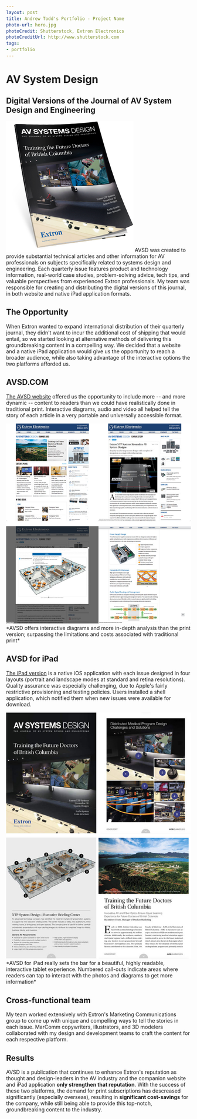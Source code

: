 ```yaml
---
layout: post
title: Andrew Todd's Portfolio - Project Name
photo-url: hero.jpg
photoCredit: Shutterstock, Extron Electronics
photoCreditUrl: http://www.shutterstock.com
tags:
- portfolio
---
```


<link rel="stylesheet" type="text/css" href="/portfolio.css">

# AV System Design

## Digital Versions of the Journal of AV System Design and Engineering

<img src="avsd-print.png" class="floatright" />
AVSD was created to provide substantial technical articles and other information for AV professionals on subjects specifically related to systems design and engineering. Each quarterly issue features product and technology information, real-world case studies, problem-solving advice, tech tips, and valuable perspectives from experienced Extron professionals. My team was responsible for creating and distributing the digital versions of this journal, in both website and native iPad application formats.

## The Opportunity

When Extron wanted to expand international distribution of their quarterly journal, they didn't want to incur the additional cost of shipping that would entail, so we started looking at alternative methods of delivering this groundbreaking content in a compelling way. We decided that a website and a native iPad application would give us the opportunity to reach a broader audience, while also taking advantage of the interactive options the two platforms afforded us.

## AVSD.COM

[The AVSD website][1] offered us the opportunity to include more -- and more dynamic -- content to readers than we could have realistically done in traditional print. Interactive diagrams, audio and video all helped tell the story of each article in a very portable and universally accessible format.

<img src="website-screens.jpg" class="floatcenter" />
*AVSD offers interactive diagrams and more in-depth analysis than the print version; surpassing the limitations and costs associated with traditional print*

## AVSD for iPad

[The iPad version][2] is a native iOS application with each issue designed in four layouts (portrait and landscape modes at standard and retina resolutions). Quality assurance was especially challenging, due to Apple's fairly restrictive provisioning and testing policies. Users installed a shell application, which notified them when new issues were available for download.

<img src="ipad-screens.jpg" class="floatcenter" />
*AVSD for iPad really sets the bar for a beautiful, highly readable, interactive tablet experience. Numbered call-outs indicate areas where readers can tap to interact with the photos and diagrams to get more information*

## Cross-functional team

My team worked extensively with Extron's Marketing Communications group to come up with unique and compelling ways to tell the stories in each issue. MarComm copywriters, illustrators, and 3D modelers collaborated with my design and development teams to craft the content for each respective platform.

## Results

AVSD is a publication that continues to enhance Extron's reputation as thought and design-leaders in the AV industry and the companion website and iPad application **only strengthen that reputation**. With the success of these two platforms, the demand for print subscriptions has descreased significantly (especially overseas), resulting in **significant cost-savings** for the company, while still being able to provide this top-notch, groundbreaking content to the industry.



[1]: http://www.avsd.com
[2]: https://itunes.apple.com/us/app/avsd-for-ipad/id948828193?mt=8


